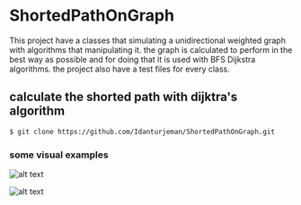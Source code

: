 # ShortedPathOnGraph 


This project have a classes that simulating a unidirectional weighted graph with algorithms that manipulating it.
the graph is calculated to perform in the best way as possible and for doing that it is used with BFS Dijkstra algorithms.
the project also have a test files for every class.

## calculate the shorted path with dijktra's algorithm

```sh
$ git clone https://github.com/Idanturjeman/ShortedPathOnGraph.git

```

### some visual examples
![alt text](https://www.101computing.net/wp/wp-content/uploads/Dijkstra-Algorithm.png)


![alt text](https://rkpandey.com/AlgorithmHelper/assets/dijkstra1.png)

